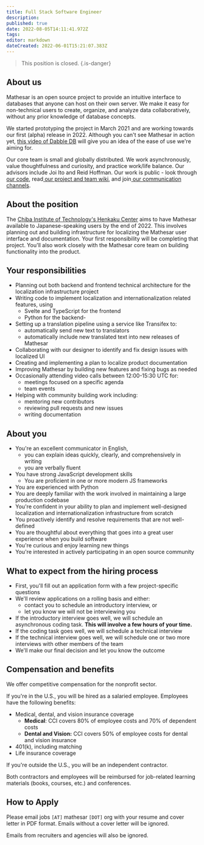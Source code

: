 ```yaml
---
title: Full Stack Software Engineer
description: 
published: true
date: 2022-08-05T14:11:41.972Z
tags: 
editor: markdown
dateCreated: 2022-06-01T15:21:07.383Z
---
```


> This position is closed.
{.is-danger}

## About us

Mathesar is an open source project to provide an intuitive interface to databases that anyone can host on their own server. We make it easy for non-technical users to create, organize, and analyze data collaboratively, without any prior knowledge of database concepts. 

We started prototyping the project in March 2021 and are working towards our first (alpha) release in 2022. Although you can't see Mathesar in action yet, [this video of Dabble DB](https://www.youtube.com/watch?v=MCVj5RZOqwY) will give you an idea of the ease of use we're aiming for.

Our core team is small and globally distributed. We work asynchronously, value thoughtfulness and curiosity, and practice work/life balance. Our advisors include Joi Ito and Reid Hoffman. Our work is public - look through[  our code](https://github.com/centerofci/mathesar), read[  our project and team wiki](https://wiki.mathesar.org/en/home), and join[  our communication channels](https://wiki.mathesar.org/en/community).

## About the position

The [Chiba Institute of Technology's Henkaku Center](https://henkaku.org/en/CIT-henkaku-center/) aims to have Mathesar available to Japanese-speaking users by the end of 2022. This involves planning out and building infrastructure for localizing the Mathesar user interface and documentation. Your first responsibility will be completing that project. You'll also work closely with the Mathesar core team on building functionality into the product.

## Your responsibilities
- Planning out both backend and frontend technical architecture for the localization infrastructure project
- Writing code to implement localization and internationalization related features, using
	- Svelte and TypeScript for the frontend
	- Python for the backend-
- Setting up a translation pipeline using a service like Transifex to:
	- automatically send new text to translators
	- automatically include new translated text into new releases of Mathesar
- Collaborating with our designer to identify and fix design issues with localized UI
- Creating and implementing a plan to localize product documentation
- Improving Mathesar by building new features and fixing bugs as needed
- Occasionally attending video calls between 12:00-15:30 UTC for:
	- meetings focused on a specific agenda
	- team events
- Helping with community building work including:
	- mentoring new contributors
  - reviewing pull requests and new issues
  - writing documentation

## About you
- You're an excellent communicator in English,
	- you can explain ideas quickly, clearly, and comprehensively in writing
	- you are verbally fluent
- You have strong JavaScript development skills 
	- You are proficient in one or more modern JS frameworks
- You are experienced with Python
- You are deeply familiar with the work involved in maintaining a large production codebase
- You're confident in your ability to plan and implement well-designed localization and internationalization infrastructure from scratch
- You proactively identify and resolve requirements that are not well-defined
- You are thoughtful about everything that goes into a great user experience when you build software
- You're curious and enjoy learning new things
- You're interested in actively participating in an open source community

## What to expect from the hiring process
- First, you'll fill out an application form with a few project-specific questions
- We'll review applications on a rolling basis and either:
	- contact you to schedule an introductory interview, or
	- let you know we will not be interviewing you
- If the introductory interview goes well, we will schedule an asynchronous coding task. **This will involve a few hours of your time.**
- If the coding task goes well, we will schedule a technical interview
- If the technical interview goes well, we will schedule one or two more interviews with other members of the team
- We'll make our final decision and let you know the outcome

## Compensation and benefits
We offer competitive compensation for the nonprofit sector.

If you're in the U.S., you will be hired as a salaried employee. Employees have the following benefits:
- Medical, dental, and vision insurance coverage
	- **Medical**: CCI covers 80% of employee costs and 70% of dependent costs 
	- **Dental and Vision:** CCI covers 50% of employee costs for dental and vision insurance
- 401(k), including matching
- Life insurance coverage

If you're outside the U.S., you will be an independent contractor. 

Both contractors and employees will be reimbursed for job-related learning materials (books, courses, etc.) and conferences.

## How to Apply

Please email jobs `[AT]` mathesar `[DOT]` org with your resume and cover letter in PDF format. Emails without a cover letter will be ignored.

Emails from recruiters and agencies will also be ignored.